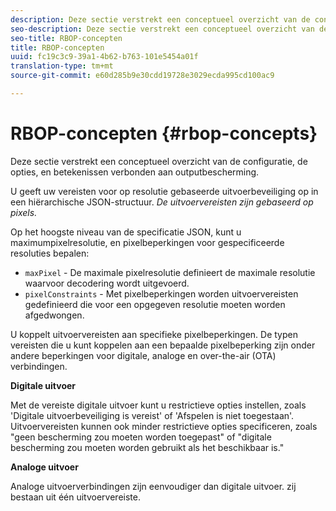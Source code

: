 ```yaml
---
description: Deze sectie verstrekt een conceptueel overzicht van de configuratie, de opties, en betekenissen verbonden aan outputbescherming.
seo-description: Deze sectie verstrekt een conceptueel overzicht van de configuratie, de opties, en betekenissen verbonden aan outputbescherming.
seo-title: RBOP-concepten
title: RBOP-concepten
uuid: fc19c3c9-39a1-4b62-b763-101e5454a01f
translation-type: tm+mt
source-git-commit: e60d285b9e30cdd19728e3029ecda995cd100ac9

---
```



# RBOP-concepten {#rbop-concepts}

Deze sectie verstrekt een conceptueel overzicht van de configuratie, de opties, en betekenissen verbonden aan outputbescherming.

U geeft uw vereisten voor op resolutie gebaseerde uitvoerbeveiliging op in een hiërarchische JSON-structuur. *De uitvoervereisten zijn gebaseerd op pixels.*

Op het hoogste niveau van de specificatie JSON, kunt u maximumpixelresolutie, en pixelbeperkingen voor gespecificeerde resoluties bepalen:

* `maxPixel` - De maximale pixelresolutie definieert de maximale resolutie waarvoor decodering wordt uitgevoerd.
* `pixelConstraints` - Met pixelbeperkingen worden uitvoervereisten gedefinieerd die voor een opgegeven resolutie moeten worden afgedwongen.

U koppelt uitvoervereisten aan specifieke pixelbeperkingen. De typen vereisten die u kunt koppelen aan een bepaalde pixelbeperking zijn onder andere beperkingen voor digitale, analoge en over-the-air (OTA) verbindingen.

**Digitale uitvoer**

Met de vereiste digitale uitvoer kunt u restrictieve opties instellen, zoals &#39;Digitale uitvoerbeveiliging is vereist&#39; of &#39;Afspelen is niet toegestaan&#39;. Uitvoervereisten kunnen ook minder restrictieve opties specificeren, zoals &quot;geen bescherming zou moeten worden toegepast&quot; of &quot;digitale bescherming zou moeten worden gebruikt als het beschikbaar is.&quot;

**Analoge uitvoer**

Analoge uitvoerverbindingen zijn eenvoudiger dan digitale uitvoer. zij bestaan uit één uitvoervereiste.
